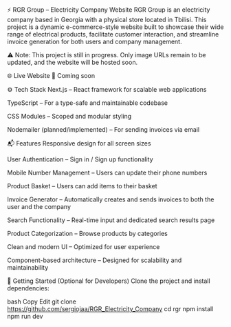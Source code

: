 ⚡ RGR Group – Electricity Company Website
RGR Group is an electricity company based in Georgia with a physical store located in Tbilisi. This project is a dynamic e-commerce-style website built to showcase their wide range of electrical products, facilitate customer interaction, and streamline invoice generation for both users and company management.

⚠️ Note: This project is still in progress. Only image URLs remain to be updated, and the website will be hosted soon.

🌐 Live Website
🔗 Coming soon

⚙️ Tech Stack
Next.js – React framework for scalable web applications

TypeScript – For a type-safe and maintainable codebase

CSS Modules – Scoped and modular styling

Nodemailer (planned/implemented) – For sending invoices via email

📬 Features
Responsive design for all screen sizes

User Authentication – Sign in / Sign up functionality

Mobile Number Management – Users can update their phone numbers

Product Basket – Users can add items to their basket

Invoice Generator – Automatically creates and sends invoices to both the user and the company

Search Functionality – Real-time input and dedicated search results page

Product Categorization – Browse products by categories

Clean and modern UI – Optimized for user experience

Component-based architecture – Designed for scalability and maintainability

🚀 Getting Started (Optional for Developers)
Clone the project and install dependencies:

bash
Copy
Edit
git clone https://github.com/sergiojaa/RGR_Electricity_Company
cd rgr
npm install
npm run dev
